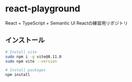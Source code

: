# react-playground
React + TypeScript + Semantic UI Reactの練習用リポジトリ

## インストール
``` bash
# Install vite
sudo npm i -g vite@8.11.0
sudo npm vite --version

# Install packages
npm install
```
